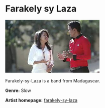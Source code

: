 # Farakely sy Laza

![farakely-sy-laza](farakely-sy-laza.jpg)

Farakely-sy-Laza is a band from Madagascar.

**Genre:** Slow

**Artist homepage:** [farakely-sy-laza](https://web.facebook.com/Farakely-1917400195205667/?_rdc=1&_rdr)
